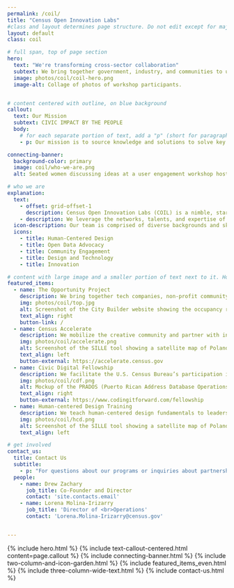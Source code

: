 ```yaml
---
permalink: /coil/
title: "Census Open Innovation Labs"
#class and layout determines page structure. Do not edit except for major updates!
layout: default
class: coil

# full span, top of page section
hero:
  text: "We're transforming cross-sector collaboration"
  subtext: We bring together government, industry, and communities to unleash creativity and solve national challenges.
  image: photos/coil/coil-hero.png
  image-alt: Collage of photos of workshop participants.


# content centered with outline, on blue background
callout:
  text: Our Mission
  subtext: CIVIC IMPACT BY THE PEOPLE
  body:
    # for each separate portion of text, add a "p" (short for paragraph)
    - p: Our mission is to source knowledge and solutions to solve key challenges for the Census Bureau and the public at large through user-centered design, data, creative media, and technology.

connecting-banner:
  background-color: primary
  image: coil/who-we-are.png
  alt: Seated women discussing ideas at a user engagement workshop hosted by The Opportunity Project

# who we are
explanation:
  text:
    - offset: grid-offset-1
      description: Census Open Innovation Labs (COIL) is a nimble, startup-like team within the U.S. Census Bureau with a portfolio of initiatives that are setting a standard for open innovation across government.
    - description: We leverage the networks, talents, and expertise of companies, organizations and individuals outside our own walls and encourage disparate groups to innovate together.
  icon-description: Our team is comprised of diverse backgrounds and skillsets. Our unique breadth of expertise allows us to engage effectively with a wide variety of stakeholders.
  icons:
    - title: Human-Centered Design
    - title: Open Data Advocacy
    - title: Community Engagement
    - title: Design and Technology
    - title: Innovation

# content with large image and a smaller portion of text next to it. How the image and text are placed next to each other is determined by the value for the "text align"
featured_items:
  - name: The Opportunity Project
    description: We bring together tech companies, non-profit community groups, and federal agencies to build tools that advance economic opportunity using federal open data.
    img: photos/coil/top.jpg
    alt: Screenshot of the City Builder website showing the occupancy rate of a selected region
    text_align: right
    button-link: /
  - name: Census Accelerate
    description: We mobilize the creative community and partner with influential stars to spread awareness about the importance of the 2020 Census and combat mis- and dis-information.
    img: photos/coil/accelerate.png
    alt: Screenshot of the SILLE tool showing a satellite map of Poland with interactive features
    text_align: left
    button-external: https://accelerate.census.gov
  - name: Civic Digital Fellowship
    description: We facilitate the U.S. Census Bureau’s participation in this first-of-its-kind internship program that empowers computer science, data science, and design students to create social good by breaking down the barriers to entry in social impact spaces.
    img: photos/coil/cdf.png
    alt: Mockup of the PRADOS (Puerto Rican Address Database Operations Support) tool on an iPad
    text_align: right
    button-external: https://www.codingitforward.com/fellowship
  - name: Human-centered Design Training
    description: We teach human-centered design fundamentals to leaders at the U.S. Census Bureau to introduce new problem solving methods and methods for collaboration.
    img: photos/coil/hcd.png
    alt: Screenshot of the SILLE tool showing a satellite map of Poland with interactive features
    text_align: left

# get involved
contact_us:
  title: Contact Us
  subtitle:
    - p: "For questions about our programs or inquiries about partnerships, please reach out to:"
  people:
    - name: Drew Zachary
      job_title: Co-Founder and Director
      contact: 'site.contacts.email'  
    - name: Lorena Molina-Irizarry
      job_title: 'Director of <br>Operations'
      contact: 'Lorena.Molina-Irizarry@census.gov'


---
```

{% include hero.html %}
{% include text-callout-centered.html content=page.callout %}
{% include connecting-banner.html %}
{% include two-column-and-icon-garden.html %}
{% include featured_items_even.html %}
{% include three-column-wide-text.html %}
{% include contact-us.html %}
